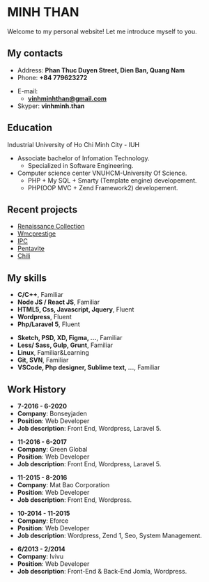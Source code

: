 # MINH THAN

Welcome to my personal website! Let me introduce myself to you.

<!-- slide -->

## My contacts

- Address: **Phan Thuc Duyen Street, Dien Ban, Quang Nam**
- Phone: **+84 779623272**

<!-- slide vertical=true -->

- E-mail:
  - **[vinhminhthan@gmail.com](mailto:vinhminhthan@gmail.com)**
- Skyper: **vinhminh.than**

<!-- slide -->

## Education

<!-- slide vertical=true -->

Industrial University of Ho Chi Minh City - IUH

- Associate bachelor of Infomation Technology.
  - Specialized in Software Engineering.
- Computer science center VNUHCM-University Of Science.
  - PHP + My SQL + Smarty (Template engine) developement.
  - PHP(OOP MVC + Zend Framework2) developement.

<!-- slide -->

## Recent projects

<!-- slide vertical=true -->

- [Renaissance Collection](https://renaissance-collection.com.vn/)
- [Wmcprestige](http://wmcprestige.vn/)
- [IPC](https://www.ipc.com.my/)
- [Pentavite](https://pentavite.com/)
- [Chili](https://www.chili.vn/)


<!-- slide -->

## My skills

<!-- slide vertical=true -->

- **C/C++**, Familiar
- **Node JS / React JS**, Familiar
- **HTML5, Css, Javascript, Jquery**, Fluent
- **Wordpress**, Fluent
- **Php/Laravel 5**, Fluent

<!-- slide vertical=true -->

- **Sketch, PSD, XD, Figma, ...**, Familiar
- **Less/ Sass, Gulp, Grunt**, Familiar
- **Linux**, Familiar&Learning
- **Git, SVN**, Familiar
- **VSCode, Php designer, Sublime text, ...**, Familiar

<!-- slide -->

## Work History

<!-- slide vertical=true -->
- **7-2016 - 6-2020**
- **Company**: Bonseyjaden
- **Position**: Web Developer
- **Job description**: Front End, Wordpress, Laravel 5.

<!-- slide vertical=true -->
- **11-2016 - 6-2017**
- **Company**: Green Global
- **Position**: Web Developer
- **Job description**: Front End, Wordpress, Laravel 5.

<!-- slide vertical=true -->
- **11-2015 - 8-2016**
- **Company**: Mat Bao Corporation
- **Position**: Web Developer
- **Job description**: Front End, Wordpress.

<!-- slide vertical=true -->
- **10-2014 - 11-2015**
- **Company**: Eforce
- **Position**: Web Developer
- **Job description**: Wordpress, Zend 1, Seo, System Management.

<!-- slide vertical=true -->
- **6/2013 - 2/2014**
- **Company**: Ivivu
- **Position**: Web Developer
- **Job description**: Front-End & Back-End Jomla, Wordpress.

<!-- slide -->
